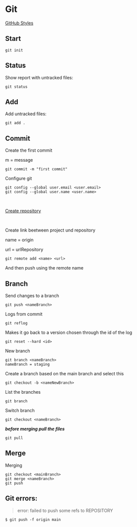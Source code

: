 # Git

[GitHub Styles](https://docs.github.com/pt/get-started/writing-on-github/getting-started-with-writing-and-formatting-on-github/basic-writing-and-formatting-syntax)

<h2>Start</h2>

```
git init
```

<h2>Status</h2>

Show report with untracked files:

```
git status
```

<h2>Add</h2>

Add untracked files:

```
git add .
```

<h2>Commit</h2>

Create the first commit

m = message
```
git commit -m "first commit"
```

Configure git

```
git config --global user.email <user.email>
git config --global user.name <user.name>
```

<br>

[Create repository](https://github.com/new)

<br>

Create link beetween project und repository

name = origin

url = urlRepository

```
git remote add <name> <url>
```

And then push using the remote name

<h2>Branch</h2>

Send changes to a branch

```
git push <nameBranch>
```

Logs from commit

```
git reflog
```

Makes it go back to a version chosen through the id of the log

```
git reset --hard <id>
```

New branch

```
git branch <nameBranch>
nameBranch = staging
```

Create a branch based on the main branch and select this

```
git checkout -b <nameNewBranch>
```

List the branches

```
git branch
```

Switch branch

```
git checkout <nameBranch>
```

**_before merging pull the files_**

```
git pull
```

<h2>Merge</h2>

Merging

```
git checkout <mainBranch>
git merge <nameBranch>
git push
```

<h2>Git errors:</h2>

> error: failed to push some refs to REPOSITORY

```
$ git push -f origin main
```




